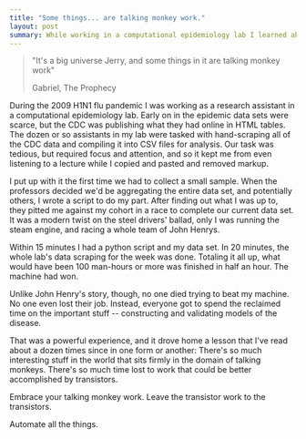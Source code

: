 ```yaml
---
title: "Some things... are talking monkey work."
layout: post
summary: While working in a computational epidemiology lab I learned about the power of automation. 
---
```


> "It's a big universe Jerry, and some things in it are talking monkey work"
>
> Gabriel, The Prophecy

During the 2009 H1N1 flu pandemic I was working as a research assistant in a computational epidemiology lab. Early on in the epidemic data sets were scarce, but the CDC was publishing what they had online in HTML tables. The dozen or so assistants in my lab were tasked with hand-scraping all of the CDC data and compiling it into CSV files for analysis. Our task was tedious, but required focus and attention, and so it kept me from even listening to a lecture while I copied and pasted and removed markup.

I put up with it the first time we had to collect a small sample. When the professors decided we'd be aggregating the entire data set, and potentially others, I wrote a script to do my part. After finding out what I was up to, they pitted me against my cohort in a race to complete our current data set. It was a modern twist on the steel drivers' ballad, only I was running the steam engine, and racing a whole team of John Henrys.

Within 15 minutes I had a python script and my data set. In 20 minutes, the whole lab's data scraping for the week was done. Totaling it all up, what would have been 100 man-hours or more was finished in half an hour. The machine had won.

Unlike John Henry's story, though, no one died trying to beat my machine. No one even lost their job. Instead, everyone got to spend the reclaimed time on the important stuff -- constructing and validating models of the disease.

That was a powerful experience, and it drove home a lesson that I've read about a dozen times since in one form or another: There's so much interesting stuff in the world that sits firmly in the domain of talking monkeys. There's so much time lost to work that could be better accomplished by transistors.

Embrace your talking monkey work. Leave the transistor work to the transistors.

Automate all the things.
